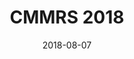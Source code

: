 ---
title: CMMRS 2018

event: The Cornell, Maryland, Max Planck Pre-doctoral Research School 2018
event_url: https://cmmrs2018.mpi-sws.org/

location: Virtual
address:
  city: Saarbrücken
  country: Germany

summary: Participation in CMMRS 2018

# Talk start and end times.
#   End time can optionally be hidden by prefixing the line with `#`.
date: "2018-08-07"
date_end: "2018-08-12"
all_day: false

# Schedule page publish date (NOT talk date).
publishDate: "2017-01-01T00:00:00Z"

authors: []
tags: []

# Is this a featured talk? (true/false)
featured: false

image:
  caption: 'Group picture'
  focal_point: Right

links:
url_code: ""
url_pdf: ""
url_slides: ""
url_video: ""

# Markdown Slides (optional).
#   Associate this talk with Markdown slides.
#   Simply enter your slide deck's filename without extension.
#   E.g. `slides = "example-slides"` references `content/slides/example-slides.md`.
#   Otherwise, set `slides = ""`.
# slides: example

# Projects (optional).
#   Associate this post with one or more of your projects.
#   Simply enter your project's folder or file name without extension.
#   E.g. `projects = ["internal-project"]` references `content/project/deep-learning/index.md`.
#   Otherwise, set `projects = []`.
projects:
- example = []
---